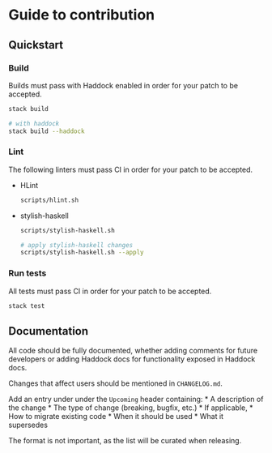 # Guide to contribution

## Quickstart

### Build

Builds must pass with Haddock enabled in order for your patch to be accepted.

```bash
stack build

# with haddock
stack build --haddock
```

### Lint

The following linters must pass CI in order for your patch to be accepted.

* HLint

    ```bash
    scripts/hlint.sh
    ```

* stylish-haskell

    ```bash
    scripts/stylish-haskell.sh

    # apply stylish-haskell changes
    scripts/stylish-haskell.sh --apply
    ```

### Run tests

All tests must pass CI in order for your patch to be accepted.

```bash
stack test
```

## Documentation

All code should be fully documented, whether adding comments for future
developers or adding Haddock docs for functionality exposed in Haddock docs.

Changes that affect users should be mentioned in `CHANGELOG.md`.

Add an entry under under the `Upcoming` header containing:
    * A description of the change
    * The type of change (breaking, bugfix, etc.)
    * If applicable,
        * How to migrate existing code
        * When it should be used
        * What it supersedes

The format is not important, as the list will be curated when releasing.
